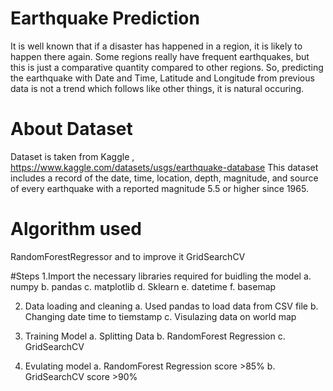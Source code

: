 # Earthquake Prediction

It is well known that if a disaster has happened in a region, it is likely to happen there again. Some regions really have frequent earthquakes, but this is just a comparative quantity compared to other regions. So, predicting the earthquake with Date and Time, Latitude and Longitude from previous data is not a trend which follows like other things, it is natural occuring.

# About Dataset
Dataset is taken from Kaggle , https://www.kaggle.com/datasets/usgs/earthquake-database
This dataset includes a record of the date, time, location, depth, magnitude, and source of every earthquake with a reported magnitude 5.5 or higher since 1965.

# Algorithm used
 RandomForestRegressor and to improve it GridSearchCV

#Steps
1.Import the necessary libraries required for buidling the model 
 a. numpy
 b. pandas
 c. matplotlib
 d. Sklearn
 e. datetime
 f. basemap
 
 2. Data loading and cleaning
  a. Used pandas to load data from CSV file 
  b. Changing date time to tiemstamp
  c. Visulazing data on world map
  
 3. Training Model 
  a. Splitting Data 
  b. RandomForest Regression 
  c. GridSearchCV
  
 4. Evulating model 
  a. RandomForest Regression   score >85%
  b. GridSearchCV   score >90%
  
